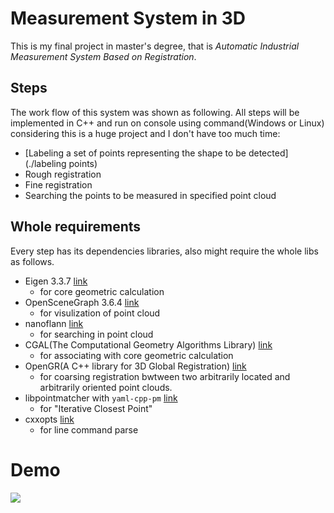 # Measurement System in 3D
This is my final project in master's degree, that is *Automatic Industrial Measurement System Based on Registration*.

## Steps
The work flow of this system was shown as following. All steps will be implemented in C++ and run on console using command(Windows or Linux) considering this is a huge project and I don't have too much time:

- [Labeling a set of points representing the shape to be detected](./labeling points)
- Rough registration
- Fine registration
- Searching the points to be measured in specified point cloud 

## Whole requirements

Every step has its dependencies libraries, also might require the whole libs as follows.

- Eigen 3.3.7 [link](http://eigen.tuxfamily.org/index.php?title=Main_Page)
  - for core geometric calculation
- OpenSceneGraph 3.6.4 [link](http://www.openscenegraph.org/)
  - for visulization of point cloud
- nanoflann [link](https://github.com/jlblancoc/nanoflann)
  - for searching in point cloud
- CGAL(The Computational Geometry Algorithms Library) [link](https://www.cgal.org/)
  - for associating with core geometric calculation
- OpenGR(A C++ library for 3D Global Registration) [link](https://github.com/STORM-IRIT/OpenGR)
  - for coarsing registration bwtween two arbitrarily located and arbitrarily oriented point clouds.
- libpointmatcher with `yaml-cpp-pm` [link](https://github.com/ethz-asl/libpointmatcher) 
  - for "Iterative Closest Point"
- cxxopts [link](https://github.com/jarro2783/cxxopts)
	- for line command parse

# Demo
![](./demo/demo.gif)